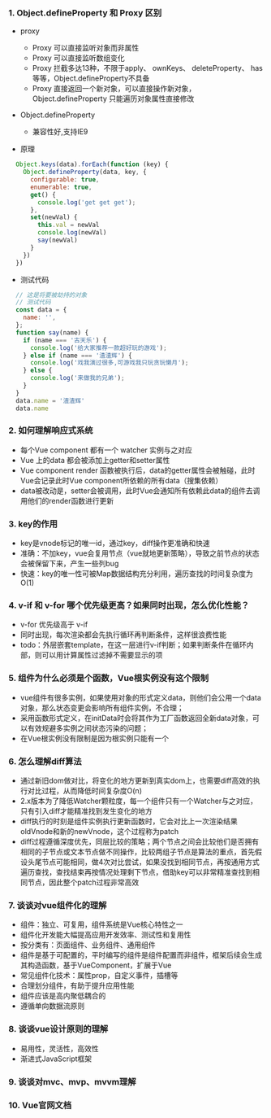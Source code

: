 
### 1. Object.defineProperty 和 Proxy 区别
  + proxy
    + Proxy 可以直接监听对象而非属性
    + Proxy 可以直接监听数组变化
    + Proxy 拦截多达13种，不限于apply、 ownKeys、 deleteProperty、 has等等，Object.defineProperty不具备
    + Proxy 直接返回一个新对象，可以直接操作新对象，Object.defineProperty 只能遍历对象属性直接修改
  + Object.defineProperty
    + 兼容性好,⽀持IE9


  + 原理
  ```js
    Object.keys(data).forEach(function (key) {
      Object.defineProperty(data, key, {
        configurable: true,
        enumerable: true,
        get() {
          console.log('get get get');
        },
        set(newVal) {
          this.val = newVal
          console.log(newVal)
          say(newVal)
        }
      })
    })
  ```

  + 测试代码
  ```js
    // 这是将要被劫持的对象
    // 测试代码
    const data = {
      name: '',
    };
    function say(name) {
      if (name === '古天乐') {
        console.log('给⼤家推荐⼀款超好玩的游戏');
      } else if (name === '渣渣辉') {
        console.log('戏我演过很多,可游戏我只玩贪玩懒⽉');
      } else {
        console.log('来做我的兄弟');
      }
    } 
    data.name = '渣渣辉'
    data.name
  ```


### 2. 如何理解响应式系统
- 每个Vue component 都有一个 watcher 实例与之对应
- Vue 上的data 都会被添加上getter和setter属性
- Vue component render 函数被执行后，data的getter属性会被触碰，此时Vue会记录此时Vue component所依赖的所有data（搜集依赖）
- data被改动是，setter会被调用，此时Vue会通知所有依赖此data的组件去调用他们的render函数进行更新


### 3. key的作用
- key是vnode标记的唯一id，通过key，diff操作更准确和快速
- 准确：不加key，vue会复用节点（vue就地更新策略），导致之前节点的状态会被保留下来，产生一些列bug
- 快速：key的唯一性可被Map数据结构充分利用，遍历查找的时间复杂度为O(1)


### 4. v-if 和 v-for 哪个优先级更高？如果同时出现，怎么优化性能？
- v-for 优先级高于 v-if
- 同时出现，每次渲染都会先执行循环再判断条件，这样很浪费性能
- todo：外层嵌套template，在这一层进行v-if判断；如果判断条件在循环内部，则可以用计算属性过滤掉不需要显示的项


### 5. 组件为什么必须是个函数，Vue根实例没有这个限制
- vue组件有很多实例，如果使用对象的形式定义data，则他们会公用一个data对象，那么状态变更会影响所有组件实例，不合理；
- 采用函数形式定义，在initData时会将其作为工厂函数返回全新data对象，可以有效规避多实例之间状态污染的问题；
- 在Vue根实例没有限制是因为根实例只能有一个


### 6. 怎么理解diff算法
- 通过新旧dom做对比，将变化的地方更新到真实dom上，也需要diff高效的执行对比过程，从而降低时间复杂度O(n)
- 2.x版本为了降低Watcher颗粒度，每一个组件只有一个Watcher与之对应，只有引入diff才能精准找到发生变化的地方
- diff执行的时刻是组件实例执行更新函数时，它会对比上一次渲染结果oldVnode和新的newVnode，这个过程称为patch
- diff过程遵循深度优先，同层比较的策略；两个节点之间会比较他们是否拥有相同的子节点或文本节点做不同操作，比较两组子节点是算法的重点，首先假设头尾节点可能相同，做4次对比尝试，如果没找到相同节点，再按通用方式遍历查找，查找结束再按情况处理剩下节点，借助key可以非常精准查找到相同节点，因此整个patch过程非常高效


### 7. 谈谈对vue组件化的理解
- 组件：独立、可复用，组件系统是Vue核心特性之一
- 组件化开发能大幅提高应用开发效率、测试性和复用性
- 按分类有：页面组件、业务组件、通用组件
- 组件是基于可配置的，平时编写的组件是组件配置而非组件，框架后续会生成其构造函数，基于VueComponent，扩展于Vue
- 常见组件化技术：属性prop，自定义事件，插槽等
- 合理划分组件，有助于提升应用性能
- 组件应该是高内聚低耦合的
- 遵循单向数据流原则


### 8. 谈谈vue设计原则的理解
- 易用性，灵活性，高效性
- 渐进式JavaScript框架


### 9. 谈谈对mvc、mvp、mvvm理解


### 10. Vue官网文档
```js

```






